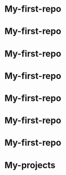 # My-first-repo
# My-first-repo
# My-first-repo
# My-first-repo
# My-first-repo
# My-first-repo
# My-first-repo
# My-projects
